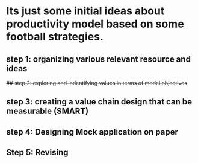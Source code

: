 # Its just some initial ideas about productivity model based on some football strategies.
## step 1: organizing various relevant resource and ideas 
~~## step 2: exploring and indentifying values in terms of model objectives~~ 
## step 3: creating a value chain design that can be measurable (SMART)
## step 4: Designing Mock application on paper
## Step 5: Revising 
